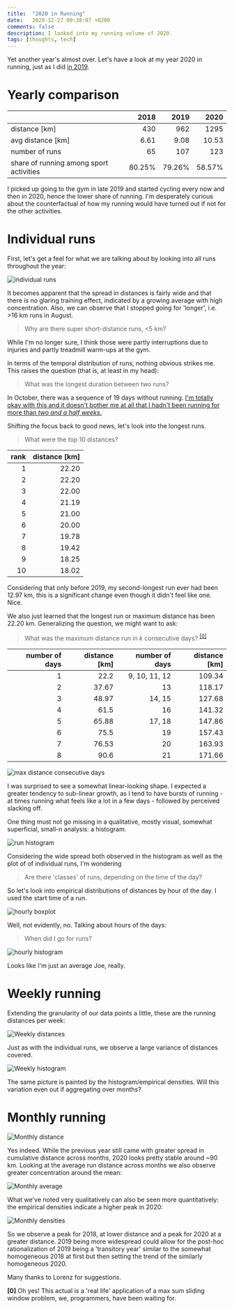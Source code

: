 ```yaml
---
title:  "2020 in Running"
date:   2020-12-27 00:38:07 +0200
comments: false
description: I looked into my running volume of 2020.
tags: [thoughts, tech]
---
```


Yet another year's almost over. Let's have a look at my year 2020 in running, just as I did [in 2019](http://kevinkle.in/jekyll/update/2019/12/27/2019_running.html).

# Yearly comparison

|                                         |   2018 |   2019 |   2020 |
|-----------------------------------------|-------:|-------:|-------:|
| distance [km]                           |    430 |    962 |   1295 |
| avg distance [km]                       |   6.61 |   9.08 |  10.53 |
| number of runs                          |     65 |    107 |    123 |
| share of running among sport activities | 80.25% | 79.26% | 58.57% |

I picked up going to the gym in late 2019 and started cycling every now and then in 2020, hence
the lower share of running. I'm desperately curious about the counterfactual of how my running
would have turned out if not for the other activities.

# Individual runs

First, let's get a feel for what we are talking about by looking into all runs throughout
the year:

![individual runs](/imgs/2020_running/individual_runs.png) 

It becomes apparent that the spread in distances is fairly wide and that there is
no glaring training effect, indicated by a growing average with high concentration. Also,
we can observe that I stopped going for 'longer', i.e. >16 km runs in August.

> Why are there super short-distance runs, <5 km?

While I'm no longer sure, I think those were partly interruptions due to injuries and partly
treadmill warm-ups at the gym.

In terms of the temporal distribution of runs, nothing obvious strikes me. This raises the
question (that is, at least in my head):

> What was the longest duration between two runs?

In October, there was a sequence of 19 days without running. [I'm totally okay with this and
it doesn't bother me at all that I hadn't been running for more than *two and a half weeks*.](https://images.app.goo.gl/m2PyESKEHdHRKBMc7)

Shifting the focus back to good news, let's look into the longest runs.

> What were the top 10 distances?

| rank | distance [km] |
|-----:|--------------:|
|    1 |         22.20 |
|    2 |         22.20 |
|    3 |         22.00 |
|    4 |         21.19 |
|    5 |         21.00 |
|    6 |         20.00 |
|    7 |         19.78 |
|    8 |         19.42 |
|    9 |         18.25 |
|   10 |         18.02 |

Considering that only before 2019, my second-longest run ever had been 12.97 km, this is a
significant change even though it didn't feel like one. Nice.

We also just learned that the longest run or maximum distance has been 22.20 km. Generalizing
the question, we might want to ask:

> What was the maximum distance run in _k_ consecutive days? <sup id="a0">[[0]](#f0)</sup>

| number of days | distance [km] | number of days | distance [km] |
|----:|----:|----:|----:|
| 1| 22.2| 9, 10, 11, 12|109.34|
| 2| 37.67| 13 | 118.17 |
| 3| 48.97| 14, 15 | 127.68 |
| 4| 61.5| 16 | 141.32 |
| 5| 65.88| 17, 18 |  147.86 |
| 6| 75.5| 19 |  157.43 |
| 7| 76.53| 20 |  163.93 |
| 8| 90.6|21 | 171.66|

![max distance consecutive days](/imgs/2020_running/max_window_distances.png)

I was surprised to see a somewhat linear-looking shape. I expected a greater tendency to
sub-linear growth, as I tend to have bursts of running - at times running what feels like a lot
in a few days - followed by perceived slacking off.

One thing must not go missing in a qualitative, mostly visual, somewhat superficial, small-n analysis: a histogram.

![run histogram](/imgs/2020_running/run_histogram.png)

Considering the wide spread both observed in the histogram as well as the plot of
of individual runs, I'm wondering

> Are there 'classes' of runs, depending on the time of the day?

So let's look into empirical distributions of distances by hour of the day. I used the start time of a run.

![hourly boxplot](/imgs/2020_running/hourly_distance_boxplot.png)

Well, not evidently, no. Talking about hours of the days:

> When did I go for runs?

![hourly histogram](/imgs/2020_running/hourly_distance_histogram.png)

Looks like I'm just an average Joe, really.

# Weekly running
Extending the granularity of our data points a little, these are the running distances per week:

![Weekly distances](/imgs/2020_running/weekly_distances.png)

Just as with the individual runs, we observe a large variance of distances covered.

![Weekly histogram](/imgs/2020_running/weekly_distances_histogram.png)

The same picture is painted by the histogram/empirical densities. Will this variation even out
if aggregating over months?


# Monthly running

![Monthly distance](/imgs/2020_running/monthly_distances.png)

Yes indeed. While the previous year still came with greater spread in cumulative distance
across months, 2020 looks pretty stable around ~90 km. Looking at the average run distance
across months we also observe greater concentration around the mean:

![Monthly average](/imgs/2020_running/monthly_average_distances.png)

What we've noted very qualitatively can also be seen more quantitatively: the empirical
densities indicate a higher peak in 2020:

![Monthly densities](/imgs/2020_running/monthly_densities.png)

So we observe a peak for 2018, at lower distance and a peak for 2020 at a greater
distance. 2019 being more widespread could allow for the post-hoc rationalization of 2019
being a 'transitory year' similar to the somewhat homogeneous 2018 at first but then setting
the trend of the similarly homogeneous 2020.

Many thanks to Lorenz for suggestions.


<b id="f0">[0]</b> Oh yes! This actual is a 'real life' application of a max sum sliding window
problem, we, programmers, have been waiting for.

